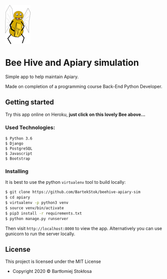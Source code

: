  [![BeeHive](staticfiles/images/My_bee_small.png)](https://apiary-beehive-sim.herokuapp.com/) 

# Bee Hive and Apiary simulation

Simple app to help maintain Apiary.

Made on completion of a programming course Back-End Python Developer.

## Getting started

Try this app online on Heroku, **just click on this lovely Bee above...**

### Used Technologies:


```
$ Python 3.6
$ Django
$ PostgreSQL
$ Javascript
$ Bootstrap
```

### Installing

It is best to use the python `virtualenv` tool to build locally:

```sh
$ git clone https://github.com/BartekStok/beehive-apiary-sim
$ cd apiary
$ virtualenv -p python3 venv
$ source venv/bin/activate
$ pip3 install -r requirements.txt
$ python manage.py runserver
```

Then visit `http://localhost:8000` to view the app. Alternatively you
can use gunicorn to run the server locally.


## License

This project is licensed under the MIT License 



- Copyright 2020 © Bartłomiej Stokłosa
